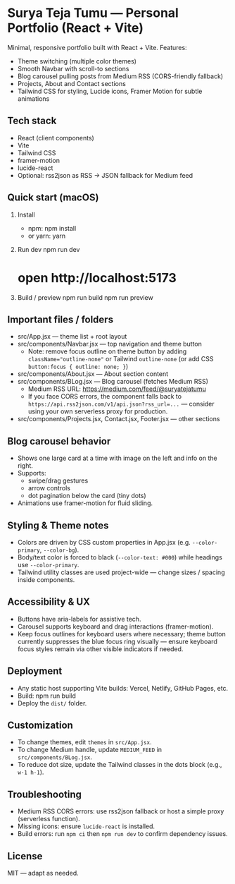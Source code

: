 # Surya Teja Tumu — Personal Portfolio (React + Vite)

Minimal, responsive portfolio built with React + Vite. Features:
- Theme switching (multiple color themes)
- Smooth Navbar with scroll-to sections
- Blog carousel pulling posts from Medium RSS (CORS-friendly fallback)
- Projects, About and Contact sections
- Tailwind CSS for styling, Lucide icons, Framer Motion for subtle animations

## Tech stack
- React (client components)
- Vite
- Tailwind CSS
- framer-motion
- lucide-react
- Optional: rss2json as RSS -> JSON fallback for Medium feed

## Quick start (macOS)
1. Install
   - npm:
     npm install
   - or yarn:
     yarn

2. Run dev
   npm run dev
   # open http://localhost:5173

3. Build / preview
   npm run build
   npm run preview

## Important files / folders
- src/App.jsx — theme list + root layout
- src/components/Navbar.jsx — top navigation and theme button
  - Note: remove focus outline on theme button by adding `className="outline-none"` or Tailwind `outline-none` (or add CSS `button:focus { outline: none; }`)
- src/components/About.jsx — About section content
- src/components/BLog.jsx — Blog carousel (fetches Medium RSS)
  - Medium RSS URL: https://medium.com/feed/@suryatejatumu
  - If you face CORS errors, the component falls back to `https://api.rss2json.com/v1/api.json?rss_url=...` — consider using your own serverless proxy for production.
- src/components/Projects.jsx, Contact.jsx, Footer.jsx — other sections

## Blog carousel behavior
- Shows one large card at a time with image on the left and info on the right.
- Supports:
  - swipe/drag gestures
  - arrow controls
  - dot pagination below the card (tiny dots)
- Animations use framer-motion for fluid sliding.

## Styling & Theme notes
- Colors are driven by CSS custom properties in App.jsx (e.g. `--color-primary`, `--color-bg`).
- Body/text color is forced to black (`--color-text: #000`) while headings use `--color-primary`.
- Tailwind utility classes are used project-wide — change sizes / spacing inside components.

## Accessibility & UX
- Buttons have aria-labels for assistive tech.
- Carousel supports keyboard and drag interactions (framer-motion).
- Keep focus outlines for keyboard users where necessary; theme button currently suppresses the blue focus ring visually — ensure keyboard focus styles remain via other visible indicators if needed.

## Deployment
- Any static host supporting Vite builds: Vercel, Netlify, GitHub Pages, etc.
- Build:
  npm run build
- Deploy the `dist/` folder.

## Customization
- To change themes, edit `themes` in `src/App.jsx`.
- To change Medium handle, update `MEDIUM_FEED` in `src/components/BLog.jsx`.
- To reduce dot size, update the Tailwind classes in the dots block (e.g., `w-1 h-1`).

## Troubleshooting
- Medium RSS CORS errors: use rss2json fallback or host a simple proxy (serverless function).
- Missing icons: ensure `lucide-react` is installed.
- Build errors: run `npm ci` then `npm run dev` to confirm dependency issues.

## License
MIT — adapt as needed.